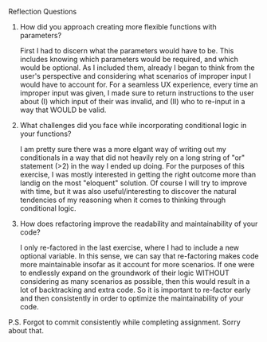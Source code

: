 Reflection Questions

1. How did you approach creating more flexible functions with parameters?

    First I had to discern what the parameters would have to be. This includes knowing which parameters would be required,
    and which would be optional. As I included them, already I began to think from the user's perspective
    and considering what scenarios of improper input I would have to account for. For a seamless UX experience,
    every time an improper input was given, I made sure to return instructions to the user about
    (I) which input of their was invalid, and (II) who to re-input in a way that WOULD be valid.

2. What challenges did you face while incorporating conditional logic in your functions?

    I am pretty sure there was a more elgant way of writing out my conditionals in a way that did not heavily rely on
    a long string of "or" statement (>2) in the way I ended up doing. For the purposes of this exercise, I was mostly
    interested in getting the right outcome more than landig on the most "eloquent" solution. Of course I will try to
    improve with time, but it was also useful/interesting to discover the natural tendencies of my reasoning
    when it comes to thinking through conditional logic.

3. How does refactoring improve the readability and maintainability of your code?

    I only re-factored in the last exercise, where I had to include a new optional variable. In this sense, we can
    say that re-factoring makes code more maintainable insofar as it account for more scenarios. If one were to endlessly
    expand on the groundwork of their logic WITHOUT considering as many scenarios as possible, then this would result in a lot
    of backtracking and extra code. So it is important to re-factor early and then consistently in order to optimize
    the maintainability of your code.

P.S. Forgot to commit consistently while completing assignment. Sorry about that.